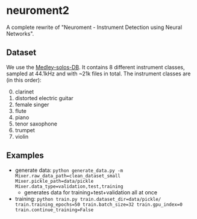 # neuroment2

A complete rewrite of "Neuroment - Instrument Detection using Neural Networks".

## Dataset

We use the [Medley-solos-DB](https://zenodo.org/record/1344103#.YczLvNso9hE). It contains 8 different instrument classes, sampled at 44.1kHz and with ~21k files in total. The instrument classes are (in this order):

0. clarinet
1. distorted electric guitar
2. female singer
3. flute
4. piano
5. tenor saxophone
6. trumpet
7. violin

## Examples

- generate data: `python generate_data.py -m Mixer.raw_data_path=clean_dataset_small Mixer.pickle_path=data/pickle Mixer.data_type=validation,test,training`
  - generates data for training+test+validation all at once
- training: `python train.py train.dataset_dir=data/pickle/ train.training_epochs=50 train.batch_size=32 train.gpu_index=0 train.continue_training=False`
